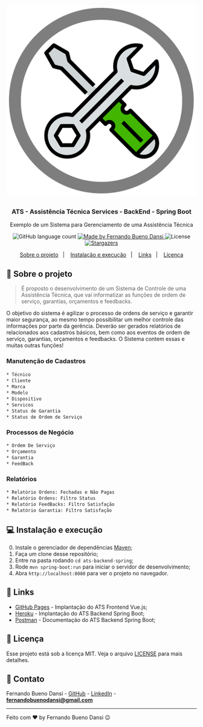 <h1 align="center">
    <img alt="ATS" src="https://github.com/fbuenod/ats-backend-spring/blob/master/assets/logoats.png" />
</h1>

<h3 align="center">
  ATS - Assistência Técnica Services - BackEnd - Spring Boot
</h3>

<p align="center">Exemplo de um Sistema para Gerenciamento de uma Assistência Técnica</p>

<p align="center">
  <img alt="GitHub language count" src="https://img.shields.io/github/languages/count/fbuenod/ats-backend-spring?color=%2304D361">

  <a href="https://www.linkedin.com/in/fernandobuenodansi/">
    <img alt="Made by Fernando Bueno Dansi" src="https://img.shields.io/badge/made%20by-Fernando%20Bueno%20Dansi-%2304D361">
  </a>

  <img alt="License" src="https://img.shields.io/badge/license-MIT-%2304D361">

  <a href="https://github.com/fbuenod/ats-backend-spring/stargazers">
    <img alt="Stargazers" src="https://img.shields.io/github/stars/fbuenod/ats-backend-spring?style=social">
  </a>
</p>

<p align="center">
  <a href="#-sobre">Sobre o projeto</a>&nbsp;&nbsp;&nbsp;|&nbsp;&nbsp;&nbsp;
  <a href="#-instalacao">Instalação e execução</a>&nbsp;&nbsp;&nbsp;|&nbsp;&nbsp;&nbsp;
  <a href="#-links">Links</a>&nbsp;&nbsp;&nbsp;|&nbsp;&nbsp;&nbsp;
  <a href="#-licenca">Licença</a>
</p>

## :page_with_curl: Sobre o projeto <a name="-sobre"/></a>

> É proposto o desenvolvimento de um Sistema de Controle de uma Assistência Técnica, que vai informatizar as funções de ordem de serviço, garantias, orçamentos e feedbacks.

O objetivo do sistema é agilizar o processo de ordens de serviço e garantir maior segurança, ao mesmo tempo possibilitar um melhor controle das informações por parte da gerência. Deverão ser gerados relatórios de relacionados aos cadastros básicos, bem como aos eventos de ordem de serviço, garantias, orçamentos e feedbacks. O Sistema contem essas e muitas outras funções!

### Manutenção de Cadastros

```
* Técnico
* Cliente
* Marca
* Modelo
* Dispositivo
* Servicos
* Status de Garantia
* Status de Ordem de Serviço
```

### Processos de Negócio

```
* Ordem De Serviço
* Orçamento
* Garantia
* FeedBack
```

### Relatórios

```
* Relatório Ordens: Fechadas e Não Pagas
* Relatório Ordens: Filtro Status
* Relatório FeedBacks: Filtro Satisfação
* Relatório Garantia: Filtro Satisfação	
```

## :computer: Instalação e execução <a name="-instalacao"/></a>

0. Instale o gerenciador de dependências [Maven](https://maven.apache.org/download.cgi);
1. Faça um clone desse repositório;
2. Entre na pasta rodando `cd ats-backend-spring`;
3. Rode `mvn spring-boot:run` para iniciar o servidor de desenvolvimento;
4. Abra `http://localhost:8080` para ver o projeto no navegador.

## :link: Links <a name="-links"/></a>

- [GitHub Pages](https://fbuenod.github.io/ats-frontend-vue/) - Implantação do ATS Frontend Vue.js;
- [Heroku](https://ats-backend-spring.herokuapp.com/) - Implantação do ATS Backend Spring Boot;
- [Postman](https://documenter.getpostman.com/view/8892843/T1LLGUP5) - Documentação do ATS Backend Spring Boot;

## :memo: Licença <a name="-licenca"/></a>

Esse projeto está sob a licença MIT. Veja o arquivo [LICENSE](LICENSE.md) para mais detalhes.

## :email: Contato

Fernando Bueno Dansi - [GitHub](https://github.com/fbuenod) - [LinkedIn](https://www.linkedin.com/in/fernandobuenodansi) - **fernandobuenodansi@gmail.com**

---

Feito com ♥ by Fernando Bueno Dansi :wink: